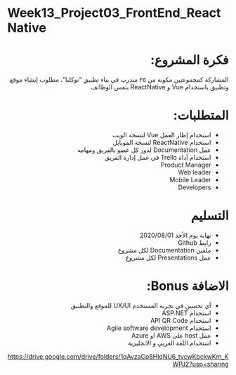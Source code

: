 # Week13_Project03_FrontEnd_ReactNative


<div dir="rtl" align="right">


# فكرة المشروع: 

المشاركة كمجموعتين مكونة من ٢٥ متدرب في بناء تطبيق “توكلنا”، مطلوب إنشاء موقع وتطبيق باستخدام Vue و ReactNative بنفس الوظائف


# المتطلبات:
- استخدام إطار العمل Vue لنسخة الويب
- استخدام ReactNative لنسخة الموبايل
- عمل Documentation لدور كل عضو بالفريق ومهامه
- استخدام أداة Trello في عمل إدارة الفريق 
- Product Manager
- Web leader
- Mobile Leader
- Developers 


# التسليم

- نهاية يوم الأحد 2020/08/01
-  رابط Github
- ملفين Documentation لكل مشروع
- عمل Presentations لكل مشروع 
 


# الاضافة Bonus: 
- أي تحسين في تجربة المستخدم UX/UI للموقع والتطبيق
-  استخدام ASP.NET 
- استخدام API QR Code
- استخدام Agile software development
- عمل host على AWS او Azure
- استخدام  اللغة العربي و الانجليزية


https://drive.google.com/drive/folders/1qAvzaCp8HlqNU6_tycwKbckwKm_KWPJ2?usp=sharing
